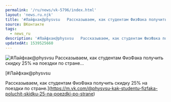 ```yaml
---
permalink: '/ru/news/vk-5796/index.html'
layout: 'news.ru.njk'
title: '#Лайфхак@physvsu   Рассказываем, как студентам ФизФака получить скидку 25% на поездки по стране…'
source: ВКонтакте
tags:
  - news_ru
description: '#Лайфхак@physvsu   Рассказываем, как студентам ФизФака получить скидку 25% на поездки по стране…'
updatedAt: 1539525660
---
```

![#Лайфхак@physvsu   Рассказываем, как студентам ФизФака получить скидку 25% на поездки по стране…](https://sun9-46.userapi.com/impf/c845421/v845421318/f929b/5Jnsy3_iic8.jpg?size=900x586&quality=96&proxy=1&sign=490a275ec0778de54b7db9c8f96afe83&c_uniq_tag=uxxK95-8BIJGBdIwaSmDjV0lGMEbDhv4LNjk_OR75zU&type=album)

[#Лайфхак@physvsu 

Рассказываем, как студентам ФизФака получить скидку 25% на поездки по стране.](https://m.vk.com/@physvsu-kak-studentu-fizfaka-poluchit-skidku-25-na-poezdki-po-strane)

